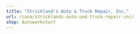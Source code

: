 ```yaml
---
title: "Strickland's Auto & Truck Repair, Inc."
url: /cana/stricklands-auto-und-truck-repair-inc/
shop: Autowerkstatt
---
```

